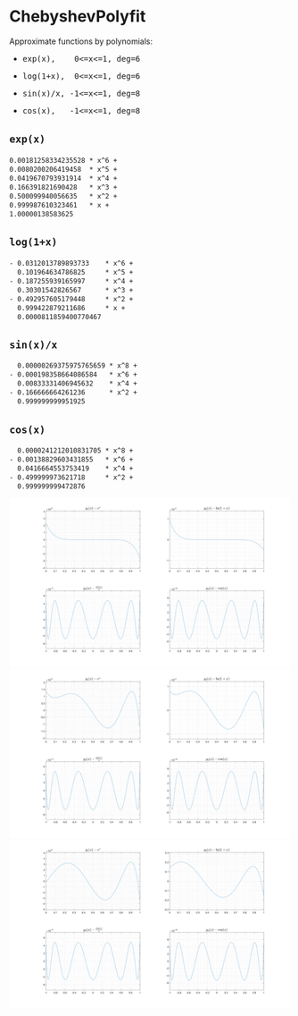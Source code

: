 # ChebyshevPolyfit #

Approximate functions by polynomials:
- <pre>exp(x),    0<=x<=1, deg=6</pre>
- <pre>log(1+x),  0<=x<=1, deg=6</pre>
- <pre>sin(x)/x, -1<=x<=1, deg=8</pre>
- <pre>cos(x),   -1<=x<=1, deg=8</pre>

## `exp(x)` ##
```
0.00181258334235528 * x^6 + 
0.0080200206419458  * x^5 + 
0.0419670793931914  * x^4 + 
0.166391821690428   * x^3 + 
0.500099940056635   * x^2 + 
0.999987610323461   * x + 
1.00000138583625
```

## `log(1+x)` ##
```
- 0.0312013789893733    * x^6 + 
  0.101964634786825     * x^5 +
- 0.187255939165997     * x^4 + 
  0.30301542826567      * x^3 +
- 0.492957605179448     * x^2 + 
  0.999422879211686     * x + 
  0.0000811859400770467
```

## `sin(x)/x` ##
```
  0.00000269375975765659 * x^8 +
- 0.000198358664086584   * x^6 + 
  0.00833331406945632    * x^4 +
- 0.166666664261236      * x^2 +
  0.999999999951925
```

## `cos(x)` ##
```
  0.0000241212010831705 * x^8 +
- 0.00138829603431855   * x^6 +
  0.0416664553753419    * x^4 +
- 0.499999973621718     * x^2 +
  0.999999999472876
```

![ChebyshevWithoutSpecCorrection.png](ChebyshevWithoutSpecCorrection.png)
![ChebyshevWithSpecCorrection.png](ChebyshevWithSpecCorrection.png)
![ChebyshevIntegral.png](ChebyshevIntegral.png)
